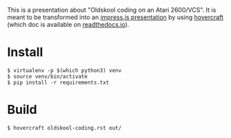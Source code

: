 This is a presentation about "Oldskool coding on an Atari
2600/VCS". It is meant to be transformed into an [impress.js
presentation][1] by using [hovercraft][2] (which doc is available on
[readthedocs.io][3]).

Install
=======

```
$ virtualenv -p $(which python3) venv
$ source venv/bin/activate
$ pip install -r requirements.txt
```

Build
=====

```
$ hovercraft oldskool-coding.rst out/
```


[1]: https://github.com/impress/impress.js/
[2]: https://github.com/regebro/hovercraft
[3]: https://hovercraft.readthedocs.io/en/latest/index.html
